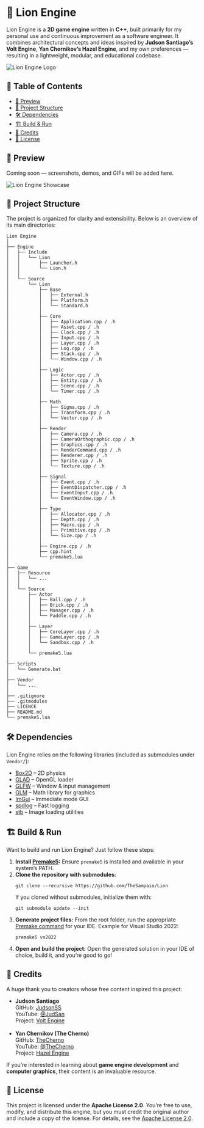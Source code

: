 <body>

  <h1>🦁 Lion Engine</h1>
  <p>
    Lion Engine is a <strong>2D game engine</strong> written in <strong>C++</strong>, built primarily for my personal use and continuous improvement as a software engineer.
    It combines architectural concepts and ideas inspired by <strong>Judson Santiago’s Volt Engine</strong>, <strong>Yan Chernikov’s Hazel Engine</strong>, and my own preferences — resulting in a lightweight, modular, and educational codebase.
  </p>

  <img src=".github/image/lion-engine-logo-transparent.png" alt="Lion Engine Logo">

  <div>
    <h2>📑 Table of Contents</h2>
    <ul>
      <li><a href="#preview">🚀 Preview</a></li>
      <li><a href="#structure">📂 Project Structure</a></li>
      <li><a href="#dependencies">🛠 Dependencies</a></li>
      <li><a href="#build-run">🏗 Build &amp; Run</a></li>
      <li><a href="#credits">🙏 Credits</a></li>
      <li><a href="#license">📜 License</a></li>
    </ul>
  </div>

  <div id="preview">
    <h2>🚀 Preview</h2>
    <p>Coming soon — screenshots, demos, and GIFs will be added here.</p>
    <img src=".github/image/lion-engine-showcase-transparent.png" alt="Lion Engine Showcase">
  </div>

  <div id="structure">
    <h2>📂 Project Structure</h2>
    <p>The project is organized for clarity and extensibility. Below is an overview of its main directories:</p>

<pre><code>Lion Engine
│
├── Engine
│   ├── Include
│   │   └── Lion
│   │       ├── Launcher.h
│   │       └── Lion.h
│   │
│   └── Source
│       └── Lion
│           ├── Base
│           │   ├── External.h
│           │   ├── Platform.h
│           │   └── Standard.h
│           │
│           ├── Core
│           │   ├── Application.cpp / .h
│           │   ├── Asset.cpp / .h
│           │   ├── Clock.cpp / .h
│           │   ├── Input.cpp / .h
│           │   ├── Layer.cpp / .h
│           │   ├── Log.cpp / .h
│           │   ├── Stack.cpp / .h
│           │   └── Window.cpp / .h
│           │
│           ├── Logic
│           │   ├── Actor.cpp / .h
│           │   ├── Entity.cpp / .h
│           │   ├── Scene.cpp / .h
│           │   └── Timer.cpp / .h
│           │
│           ├── Math
│           │   ├── Sigma.cpp / .h
│           │   ├── Transform.cpp / .h
│           │   └── Vector.cpp / .h
│           │
│           ├── Render
│           │   ├── Camera.cpp / .h
│           │   ├── CameraOrthographic.cpp / .h
│           │   ├── Graphics.cpp / .h
│           │   ├── RenderCommand.cpp / .h
│           │   ├── Renderer.cpp / .h
│           │   ├── Sprite.cpp / .h
│           │   └── Texture.cpp / .h
│           │
│           ├── Signal
│           │   ├── Event.cpp / .h
│           │   ├── EventDispatcher.cpp / .h
│           │   ├── EventInput.cpp / .h
│           │   └── EventWindow.cpp / .h
│           │
│           ├── Type
│           │   ├── Allocator.cpp / .h
│           │   ├── Depth.cpp / .h
│           │   ├── Macro.cpp / .h
│           │   ├── Primitive.cpp / .h
│           │   └── Size.cpp / .h
│           │
│           ├── Engine.cpp / .h
│           ├── cpp.hint
│           └── premake5.lua
│
├── Game
│   ├── Resource
│   │   └── ...
│   │
│   └── Source
│       ├── Actor
│       │   ├── Ball.cpp / .h
│       │   ├── Brick.cpp / .h
│       │   ├── Manager.cpp / .h
│       │   └── Paddle.cpp / .h
│       │
│       ├── Layer
│       │   ├── CoreLayer.cpp / .h
│       │   ├── GameLayer.cpp / .h
│       │   └── Sandbox.cpp / .h
│       │
│       └── premake5.lua
│
├── Scripts
│   └── Generate.bat
│
├── Vendor
│   └── ...
│
├── .gitignore
├── .gitmodules
├── LICENCE
├── README.md
└── premake5.lua
</code></pre>
  </div>

  <div id="dependencies">
    <h2>🛠 Dependencies</h2>
    <p>Lion Engine relies on the following libraries (included as submodules under <code>Vendor/</code>):</p>
    <ul>
      <li><a href="https://github.com/erincatto/box2d">Box2D</a> – 2D physics</li>
      <li><a href="https://github.com/Dav1dde/glad">GLAD</a> – OpenGL loader</li>
      <li><a href="https://github.com/glfw/glfw">GLFW</a> – Window & input management</li>
      <li><a href="https://github.com/g-truc/glm">GLM</a> – Math library for graphics</li>
      <li><a href="https://github.com/ocornut/imgui">ImGui</a> – Immediate mode GUI</li>
      <li><a href="https://github.com/gabime/spdlog">spdlog</a> – Fast logging</li>
      <li><a href="https://github.com/nothings/stb">stb</a> – Image loading utilities</li>
    </ul>
  </div>

  <div id="build-run">
    <h2>🏗 Build &amp; Run</h2>
    <p>Want to build and run Lion Engine? Just follow these steps:</p>
    <ol>
      <li>
        <strong>Install <a href="https://premake.github.io">Premake5</a>:</strong>  
        Ensure <code>premake5</code> is installed and available in your system’s PATH.
      </li>
      <li>
        <strong>Clone the repository with submodules:</strong>  
<pre><code>git clone --recursive https://github.com/TheSampaio/Lion</code></pre>
        If you cloned without submodules, initialize them with:  
<pre><code>git submodule update --init</code></pre>
      </li>
      <li>
        <strong>Generate project files:</strong>  
        From the root folder, run the appropriate <a href="https://premake.github.io/docs/Using-Premake">Premake command</a> for your IDE. Example for Visual Studio 2022:  
<pre><code>premake5 vs2022</code></pre>
      </li>
      <li>
        <strong>Open and build the project:</strong>  
        Open the generated solution in your IDE of choice, build it, and you’re good to go!
      </li>
    </ol>
  </div>

  <div id="credits">
    <h2>🙏 Credits</h2>
    <p>A huge thank you to creators whose free content inspired this project:</p>
    <ul class="credits">
      <li>
        <strong>Judson Santiago</strong><br>
        GitHub: <a href="https://github.com/JudsonSS">JudsonSS</a><br>
        YouTube: <a href="https://www.youtube.com/@JudSan/featured">@JudSan</a><br>
        Project: <a href="https://github.com/JudsonSS/Volt-Engine">Volt Engine</a>
      </li>
      <br />
      <li>
        <strong>Yan Chernikov (The Cherno)</strong><br>
        GitHub: <a href="https://github.com/TheCherno">TheCherno</a><br>
        YouTube: <a href="https://www.youtube.com/@TheCherno">@TheCherno</a><br>
        Project: <a href="https://github.com/TheCherno/Hazel">Hazel Engine</a>
      </li>
    </ul>
    <p>If you’re interested in learning about <strong>game engine development</strong> and <strong>computer graphics</strong>, their content is an invaluable resource.</p>
  </div>

  <div id="license">
    <h2>📜 License</h2>
    <p>
      This project is licensed under the <strong>Apache License 2.0</strong>.
      You’re free to use, modify, and distribute this engine, but you must credit the original author and include a copy of the license.
      For details, see the <a href="https://www.apache.org/licenses/LICENSE-2.0">Apache License 2.0</a>.
    </p>
  </div>

</body>
